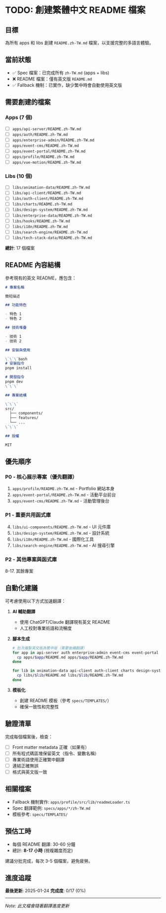 # TODO: 創建繁體中文 README 檔案

## 目標
為所有 apps 和 libs 創建 `README.zh-TW.md` 檔案，以支援完整的多語言體驗。

## 當前狀態
- ✅ Spec 檔案：已完成所有 `zh-TW.md` (apps + libs)
- ❌ README 檔案：僅有英文版 `README.md`
- ✅ Fallback 機制：已實作，缺少繁中時會自動使用英文版

## 需要創建的檔案

### Apps (7 個)
- [ ] `apps/api-server/README.zh-TW.md`
- [ ] `apps/auth/README.zh-TW.md`
- [ ] `apps/enterprise-admin/README.zh-TW.md`
- [ ] `apps/event-cms/README.zh-TW.md`
- [ ] `apps/event-portal/README.zh-TW.md`
- [ ] `apps/profile/README.zh-TW.md`
- [ ] `apps/vue-motion/README.zh-TW.md`

### Libs (10 個)
- [ ] `libs/animation-data/README.zh-TW.md`
- [ ] `libs/api-client/README.zh-TW.md`
- [ ] `libs/auth-client/README.zh-TW.md`
- [ ] `libs/charts/README.zh-TW.md`
- [ ] `libs/design-system/README.zh-TW.md`
- [ ] `libs/enterprise-data/README.zh-TW.md`
- [ ] `libs/hooks/README.zh-TW.md`
- [ ] `libs/i18n/README.zh-TW.md`
- [ ] `libs/search-engine/README.zh-TW.md`
- [ ] `libs/tech-stack-data/README.zh-TW.md`

**總計**: 17 個檔案

## README 內容結構

參考現有的英文 README，應包含：

```markdown
# 專案名稱

簡短描述

## 功能特色

- 特色 1
- 特色 2

## 技術堆疊

- 技術 1
- 技術 2

## 安裝與使用

\`\`\`bash
# 安裝指令
pnpm install

# 開發指令
pnpm dev
\`\`\`

## 專案結構

\`\`\`
src/
  ├── components/
  ├── features/
  └── ...
\`\`\`

## 授權

MIT
```

## 優先順序

### P0 - 核心展示專案（優先翻譯）
1. `apps/profile/README.zh-TW.md` - Portfolio 網站本身
2. `apps/event-portal/README.zh-TW.md` - 活動平台前台
3. `apps/event-cms/README.zh-TW.md` - 活動管理後台

### P1 - 重要共用函式庫
4. `libs/ui-components/README.zh-TW.md` - UI 元件庫
5. `libs/design-system/README.zh-TW.md` - 設計系統
6. `libs/i18n/README.zh-TW.md` - 國際化工具
7. `libs/search-engine/README.zh-TW.md` - AI 搜尋引擎

### P2 - 其他專案與函式庫
8-17. 其餘專案

## 自動化建議

可考慮使用以下方式加速翻譯：

1. **AI 輔助翻譯**
   - 使用 ChatGPT/Claude 翻譯現有英文 README
   - 人工校對專業術語和流暢度

2. **腳本生成**
   ```bash
   # 批次複製英文版為繁中版（需要後續翻譯）
   for app in api-server auth enterprise-admin event-cms event-portal profile vue-motion; do
     cp apps/$app/README.md apps/$app/README.zh-TW.md
   done
   
   for lib in animation-data api-client auth-client charts design-system enterprise-data hooks i18n search-engine tech-stack-data; do
     cp libs/$lib/README.md libs/$lib/README.zh-TW.md
   done
   ```

3. **模板化**
   - 創建 README 模板（參考 `specs/TEMPLATES/`）
   - 確保一致性和完整性

## 驗證清單

完成每個檔案後，檢查：
- [ ] Front matter metadata 正確（如果有）
- [ ] 所有程式碼區塊保留英文（指令、變數名稱）
- [ ] 專業術語使用正確繁中翻譯
- [ ] 連結正確無誤
- [ ] 格式與英文版一致

## 相關檔案

- Fallback 機制實作: `apps/profile/src/lib/readmeLoader.ts`
- Spec 翻譯範例: `specs/apps/*/zh-TW.md`
- 模板參考: `specs/TEMPLATES/`

## 預估工時

- 每個 README 翻譯: 30-60 分鐘
- 總計: **8-17 小時** (視複雜度而定)

建議分批完成，每次 3-5 個檔案，避免疲勞。

## 進度追蹤

**最後更新**: 2025-01-24
**完成度**: 0/17 (0%)

---

*Note: 此文檔會隨著翻譯進度更新*

